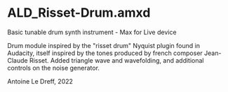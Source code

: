 # ALD_Risset-Drum.amxd
Basic tunable drum synth instrument - Max for Live device

Drum module inspired by the "risset drum" Nyquist plugin found in Audacity, itself inspired by the tones produced by french composer Jean-Claude Risset. 
Added triangle wave and wavefolding, and additional controls on the noise generator. 

Antoine Le Dreff, 2022

